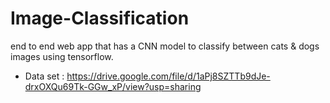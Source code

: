 # Image-Classification
end to end web app that has a CNN model to classify between cats &amp; dogs images using tensorflow.


* Data set : https://drive.google.com/file/d/1aPj8SZTTb9dJe-drxOXQu69Tk-GGw_xP/view?usp=sharing




